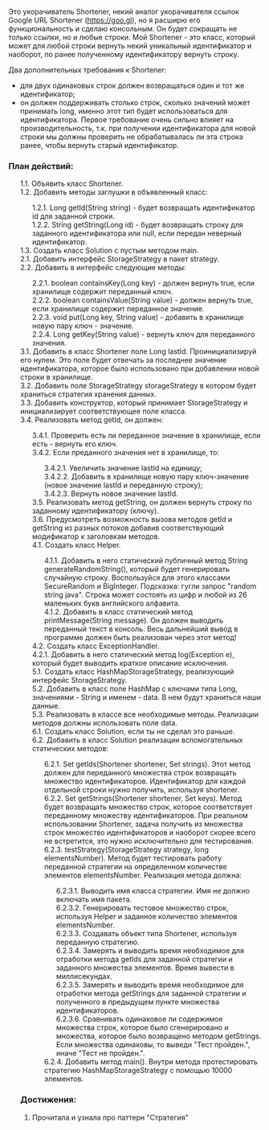 Это укорачиватель Shortener, некий аналог укорачивателя
ссылок Google URL Shortener (https://goo.gl), но я расширю его функциональность и
сделаю консольным. Он будет сокращать не только ссылки, но и любые строки.
Мой Shortener - это класс, который может для любой строки вернуть некий
уникальный идентификатор и наоборот, по ранее полученному идентификатору
вернуть строку.

Два дополнительных требования к Shortener:
- для двух одинаковых строк должен возвращаться один и тот же идентификатор;
- он должен поддерживать столько строк, сколько значений может принимать long,
  именно этот тип будет использоваться для идентификатора.
  Первое требование очень сильно влияет на производительность, т.к. при получении
  идентификатора для новой строки мы должны проверить не обрабатывалась ли эта
  строка ранее, чтобы вернуть старый идентификатор.

<h3>План действий:</h3>
<ul style="list-style-type:none">
<li> 1.1. Объявить класс Shortener.</li>
<li>1.2. Добавить методы заглушки в объявленный класс:</li>
<ul style="list-style-type:none">
<li>1.2.1. Long getId(String string) - будет возвращать идентификатор id для заданной
строки.</li>
<li>1.2.2. String getString(Long id) - будет возвращать строку для заданного
идентификатора или null, если передан неверный идентификатор.</li>
</ul>
<li>1.3. Создать класс Solution с пустым методом main.</li>
<li>2.1. Добавить интерфейс StorageStrategy в пакет strategy.</li>
<li>2.2. Добавить в интерфейс следующие методы:</li>
<ul style="list-style-type:none">
<li>2.2.1. boolean containsKey(Long key) - должен вернуть true, если хранилище
содержит переданный ключ.</li>
<li>2.2.2. boolean containsValue(String value) - должен вернуть true, если хранилище
содержит переданное значение.</li>
<li>2.2.3. void put(Long key, String value) - добавить в хранилище новую пару ключ -
значение.</li>
<li>2.2.4. Long getKey(String value) - вернуть ключ для переданного значения.</li>
</ul>
<li>3.1. Добавить в класс Shortener поле Long lastId. Проинициализируй его нулем. Это поле будет
отвечать за последнее значение идентификатора, которое было использовано при добавлении новой строки в хранилище.</li>
<li>3.2. Добавить поле StorageStrategy storageStrategy в котором будет храниться стратегия хранения данных.</li>
<li>3.3. Добавить конструктор, который принимает StorageStrategy и инициализирует соответствующее поле класса.</li>
<li>3.4. Реализовать метод getId, он должен:</li>
<ul style="list-style-type:none">
<li>3.4.1. Проверить есть ли переданное значение в хранилище, если есть - вернуть его ключ.</li>
<li>3.4.2. Если преданного значения нет в хранилище, то:</li>
<ul style="list-style-type:none">
<li>3.4.2.1. Увеличить значение lastId на единицу;</li>
<li>3.4.2.2. Добавить в хранилище новую пару ключ-значение (новое значение lastId и переданную строку);</li>
<li>3.4.2.3. Вернуть новое значение lastId.</li>
</ul>
<li>3.5. Реализовать метод getString, он должен вернуть строку по заданному идентификатору (ключу).</li>
<li>3.6. Предусмотреть возможность вызова методов getId и getString из разных потоков добавив соответствующий модификатор к заголовкам методов.</li>
<li>4.1. Создать класс Helper.</li>
<ul style="list-style-type:none">
<li>4.1.1. Добавить в него статический публичный метод String generateRandomString(), который будет генерировать случайную строку. Воспользуйся для этого классами SecureRandom и BigInteger. Подсказка: гугли запрос "random string java". Строка может состоять из цифр и любой из 26 маленьких букв английского алфавита.</li>
<li>4.1.2. Добавить в класс статический метод printMessage(String message). Он должен выводить переданный текст в консоль. Весь дальнейший вывод в программе должен быть реализован через этот метод!</li>
</ul>
<li>4.2. Создать класс ExceptionHandler.</li>
<li>4.2.1. Добавить в него статический метод log(Exception e), который будет выводить краткое описание исключения.</li>
<li>5.1. Создать класс HashMapStorageStrategy, реализующий интерфейс StorageStrategy.</li>
<li>5.2. Добавить в класс поле HashMap с ключами типа Long, значениями - String и именем - data. В нем будут храниться наши данные.</li>
<li>5.3. Реализовать в классе все необходимые методы. Реализации методов должны использовать поле data.</li>
<li>6.1. Создать класс Solution, если ты не сделал это раньше.</li>
<li>6.2. Добавить в класс Solution реализации вспомогательных статических методов:</li>
<ul style="list-style-type:none">
<li>6.2.1. Set<Long> getIds(Shortener shortener, Set<String> strings). Этот метод должен для переданного множества строк возвращать множество идентификаторов. Идентификатор для каждой отдельной строки нужно получить, используя shortener.</li>
<li>6.2.2. Set<String> getStrings(Shortener shortener, Set<Long> keys). Метод будет возвращать множество строк, которое соответствует переданному множеству идентификаторов.
При реальном использовании Shortener, задача получить из множества строк множество идентификаторов и наоборот скорее всего не встретится, это нужно исключительно для тестирования.</li>
<li>6.2.3. testStrategy(StorageStrategy strategy, long elementsNumber). Метод будет тестировать работу переданной стратегии на определенном количестве элементов elementsNumber. Реализация метода должна:</li>
<ul style="list-style-type:none">
<li>6.2.3.1. Выводить имя класса стратегии. Имя не должно включать имя пакета.</li>
<li>6.2.3.2. Генерировать тестовое множество строк, используя Helper и заданное количество элементов elementsNumber.</li>
<li>6.2.3.3. Создавать объект типа Shortener, используя переданную стратегию.</li>
<li>6.2.3.4. Замерять и выводить время необходимое для отработки метода getIds для заданной стратегии и заданного множества элементов. Время вывести в миллисекундах.</li>
<li>6.2.3.5. Замерять и выводить время необходимое для отработки метода getStrings для заданной стратегии и полученного в предыдущем пункте множества идентификаторов.</li>
<li>6.2.3.6. Сравнивать одинаковое ли содержимое множества строк, которое было сгенерировано и множества, которое было возвращено методом getStrings. Если множества одинаковы, то выведи "Тест пройден.", иначе "Тест не пройден.".</li>
</ul>
<li>6.2.4. Добавить метод main(). Внутри метода протестировать стратегию HashMapStorageStrategy с помощью 10000 элементов.</li>



</ul>
</ul>
<h3>Достижения:</h3>
<ul style="list-style-type:decimal">
<li>Прочитала и узнала про паттерн "Стратегия"</li>
</ul>